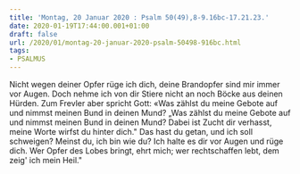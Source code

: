 ```yaml
---
title: 'Montag, 20 Januar 2020 : Psalm 50(49),8-9.16bc-17.21.23.'
date: 2020-01-19T17:44:00.001+01:00
draft: false
url: /2020/01/montag-20-januar-2020-psalm-50498-916bc.html
tags: 
- PSALMUS
---
```


Nicht wegen deiner Opfer rüge ich dich, deine Brandopfer sind mir immer vor Augen. Doch nehme ich von dir Stiere nicht an noch Böcke aus deinen Hürden. Zum Frevler aber spricht Gott: «Was zählst du meine Gebote auf und nimmst meinen Bund in deinen Mund? „Was zählst du meine Gebote auf und nimmst meinen Bund in deinen Mund? Dabei ist Zucht dir verhasst, meine Worte wirfst du hinter dich." Das hast du getan, und ich soll schweigen? Meinst du, ich bin wie du? Ich halte es dir vor Augen und rüge dich. Wer Opfer des Lobes bringt, ehrt mich; wer rechtschaffen lebt, dem zeig' ich mein Heil."